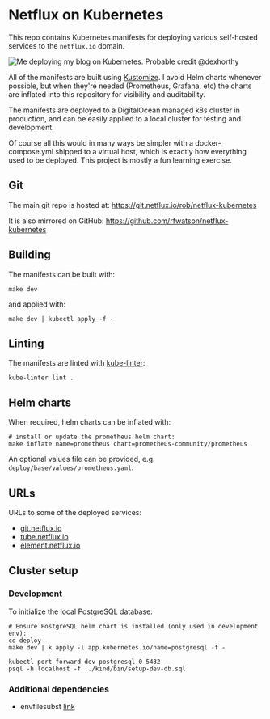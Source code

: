 # Netflux on Kubernetes

This repo contains Kubernetes manifests for deploying various self-hosted
services to the `netflux.io` domain.

![Me deploying my blog on Kubernetes. Probable credit @dexhorthy](https://git.netflux.io/rob/netflux-kubernetes/raw/branch/main/picture.jpg "Me deploying my blog on Kubernetes")

All of the manifests are built using [Kustomize](https://kustomize.io/). I
avoid Helm charts whenever possible, but when they're needed (Prometheus,
Grafana, etc) the charts are inflated into this repository for visibility and
auditability.

The manifests are deployed to a DigitalOcean managed k8s cluster in production,
and can be easily applied to a local cluster for testing and development.

Of course all this would in many ways be simpler with a docker-compose.yml
shipped to a virtual host, which is exactly how everything used to be deployed.
This project is mostly a fun learning exercise.

## Git

The main git repo is hosted at: https://git.netflux.io/rob/netflux-kubernetes

It is also mirrored on GitHub: https://github.com/rfwatson/netflux-kubernetes

## Building

The manifests can be built with:

```
make dev
```

and applied with:

```
make dev | kubectl apply -f -
```

## Linting

The manifests are linted with [kube-linter](https://docs.kubelinter.io):

```
kube-linter lint .
```

## Helm charts

When required, helm charts can be inflated with:

```
# install or update the prometheus helm chart:
make inflate name=prometheus chart=prometheus-community/prometheus
```

An optional values file can be provided, e.g. `deploy/base/values/prometheus.yaml`.

## URLs

URLs to some of the deployed services:

* [git.netflux.io](https://git.netflux.io)
* [tube.netflux.io](https://tube.netflux.io)
* [element.netflux.io](https://element.netflux.io)

## Cluster setup

### Development

To initialize the local PostgreSQL database:

```
# Ensure PostgreSQL helm chart is installed (only used in development env):
cd deploy
make dev | k apply -l app.kubernetes.io/name=postgresql -f -

kubectl port-forward dev-postgresql-0 5432
psql -h localhost -f ../kind/bin/setup-dev-db.sql
```

### Additional dependencies

- envfilesubst [link](https://git.netflux.io/rob/envfilesubst)
